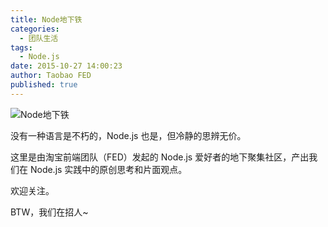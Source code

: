 ```yaml
---
title: Node地下铁
categories: 
  - 团队生活
tags:
  - Node.js
date: 2015-10-27 14:00:23
author: Taobao FED
published: true
---
```


![Node地下铁](https://img.alicdn.com/tps/TB10PrRKXXXXXXTXpXXXXXXXXXX-430-430.jpg)

没有一种语言是不朽的，Node.js 也是，但冷静的思辨无价。

这里是由淘宝前端团队（FED）发起的 Node.js 爱好者的地下聚集社区，产出我们在 Node.js 实践中的原创思考和片面观点。

欢迎关注。

BTW，我们在招人~

